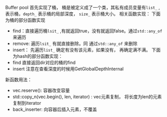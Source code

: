 Buffer pool
首先实现了桶， 桶是被定义成了一个类，其私有成员变量有`list_` , 表示桶，`depth_` 表示桶的局部深度， `size_` 表示桶大小。
相关函数实现：
下面为桶的部分函数实现
- find：直接遍历桶`lsit_` ,有就返回true，没有就返回false。通过`std::any_of` 来遍历
- remove: 遍历`lsit_` 有就直接删除。同 通过`std::any_of` 来删除
- insert： 先遍历`list_` 确定有没有该元素，如果没有， 再确定满不满。
下面为hash的部分函数实现：
- find 直接返回dir对应的桶的find
- insert 注意在查看深度的时候用GetGlobalDepthInternal



新函数用法： 
- vec.reserve(): 容器改变容量
- std::copy_n(vec.begin(), len, iterator) : vec元素复制， 将长度为len的元素复制到iterator
- back_inserter: 向容器后插入元素，不覆盖